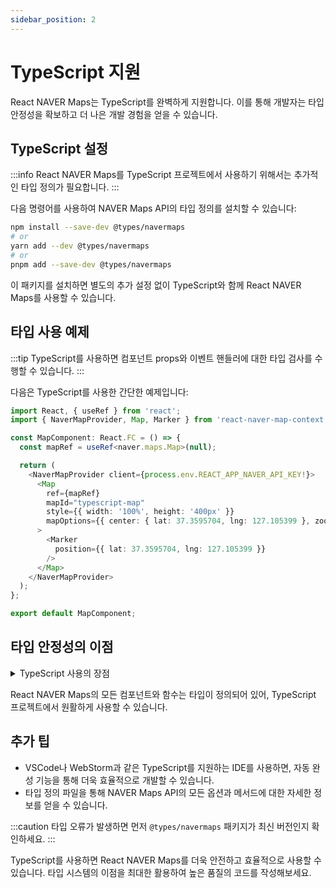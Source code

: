```yaml
---
sidebar_position: 2
---
```


# TypeScript 지원

React NAVER Maps는 TypeScript를 완벽하게 지원합니다. 이를 통해 개발자는 타입 안정성을 확보하고 더 나은 개발 경험을 얻을 수 있습니다.

## TypeScript 설정

:::info
React NAVER Maps를 TypeScript 프로젝트에서 사용하기 위해서는 추가적인 타입 정의가 필요합니다.
:::

다음 명령어를 사용하여 NAVER Maps API의 타입 정의를 설치할 수 있습니다:

```bash
npm install --save-dev @types/navermaps
# or
yarn add --dev @types/navermaps
# or
pnpm add --save-dev @types/navermaps
```

이 패키지를 설치하면 별도의 추가 설정 없이 TypeScript와 함께 React NAVER Maps를 사용할 수 있습니다.

## 타입 사용 예제

:::tip
TypeScript를 사용하면 컴포넌트 props와 이벤트 핸들러에 대한 타입 검사를 수행할 수 있습니다.
:::

다음은 TypeScript를 사용한 간단한 예제입니다:

```typescript
import React, { useRef } from 'react';
import { NaverMapProvider, Map, Marker } from 'react-naver-map-context';

const MapComponent: React.FC = () => {
  const mapRef = useRef<naver.maps.Map>(null);

  return (
    <NaverMapProvider client={process.env.REACT_APP_NAVER_API_KEY!}>
      <Map
        ref={mapRef}
        mapId="typescript-map"
        style={{ width: '100%', height: '400px' }}
        mapOptions={{ center: { lat: 37.3595704, lng: 127.105399 }, zoom: 10 }}
      >
        <Marker
          position={{ lat: 37.3595704, lng: 127.105399 }}
        />
      </Map>
    </NaverMapProvider>
  );
};

export default MapComponent;
```

## 타입 안정성의 이점

<details>
<summary>TypeScript 사용의 장점</summary>

- 컴파일 시점에 오류 감지
- 더 나은 코드 자동 완성과 IntelliSense 지원
- 리팩토링 시 안정성 향상
- 명시적인 타입 정의를 통한 코드 가독성 향상

</details>

React NAVER Maps의 모든 컴포넌트와 함수는 타입이 정의되어 있어, TypeScript 프로젝트에서 원활하게 사용할 수 있습니다.

## 추가 팁

- VSCode나 WebStorm과 같은 TypeScript를 지원하는 IDE를 사용하면, 자동 완성 기능을 통해 더욱 효율적으로 개발할 수 있습니다.
- 타입 정의 파일을 통해 NAVER Maps API의 모든 옵션과 메서드에 대한 자세한 정보를 얻을 수 있습니다.

:::caution
타입 오류가 발생하면 먼저 `@types/navermaps` 패키지가 최신 버전인지 확인하세요.
:::

TypeScript를 사용하면 React NAVER Maps를 더욱 안전하고 효율적으로 사용할 수 있습니다. 타입 시스템의 이점을 최대한 활용하여 높은 품질의 코드를 작성해보세요.
